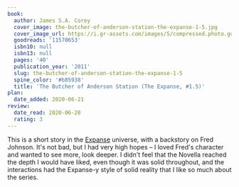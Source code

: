 ```yaml
---
book:
  author: James S.A. Corey
  cover_image: the-butcher-of-anderson-station-the-expanse-1-5.jpg
  cover_image_url: https://i.gr-assets.com/images/S/compressed.photo.goodreads.com/books/1316999513l/11570653._SX98_.jpg
  goodreads: '11570653'
  isbn10: null
  isbn13: null
  pages: '40'
  publication_year: '2011'
  slug: the-butcher-of-anderson-station-the-expanse-1-5
  spine_color: '#b85938'
  title: 'The Butcher of Anderson Station (The Expanse, #1.5)'
plan:
  date_added: 2020-06-21
review:
  date_read: 2020-06-20
  rating: 3
---
```


This is a short story in the [Expanse](https://books.rixx.de/reviews/by-series/#The%20Expanse) universe, with a
backstory on Fred Johnson. It's not bad, but I had very high hopes – I loved Fred's character and wanted to see more,
look deeper. I didn't feel that the Novella reached the depth I would have liked, even though it was solid throughout,
and the interactions had the Expanse-y style of solid reality that I like so much about the series.
